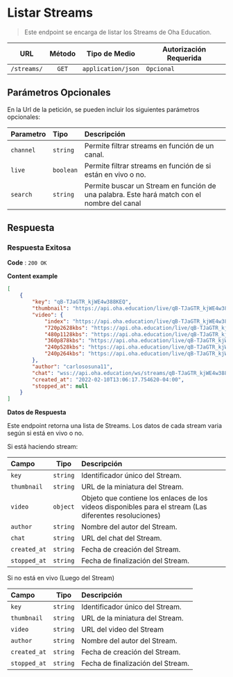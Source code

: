 # Listar Streams

> Este endpoint se encarga de listar los Streams de Oha Education.

|     URL     | Método |   Tipo de Medio    | Autorización Requerida |
| :---------: | :----: | :----------------: | ---------------------- |
| `/streams/` | `GET`  | `application/json` | `Opcional`             |

## Parámetros Opcionales

En la Url de la petición, se pueden incluir los siguientes parámetros opcionales:

| Parametro | Tipo      | Descripción                                                                                 |
| :-------- | :-------- | :------------------------------------------------------------------------------------------ |
| `channel` | `string`  | Permite filtrar streams en función de un canal.                                             |
| `live`    | `boolean` | Permite filtrar streams en función de si están en vivo o no.                                |
| `search`  | `string`  | Permite buscar un Stream en función de una palabra. Este hará match con el nombre del canal |

## Respuesta

### Respuesta Exitosa

**Code** : `200 OK`

**Content example**

```json
[
	{
		"key": "qB-TJaGTR_kjWE4w388KEQ",
		"thumbnail": "https://api.oha.education/live/qB-TJaGTR_kjWE4w388KEQ/thumbnail.png",
		"video": {
			"index": "https://api.oha.education/live/qB-TJaGTR_kjWE4w388KEQ/index.m3u8",
			"720p2628kbs": "https://api.oha.education/live/qB-TJaGTR_kjWE4w388KEQ/index_720p2628kbs/index.m3u8",
			"480p1128kbs": "https://api.oha.education/live/qB-TJaGTR_kjWE4w388KEQ/index_480p1128kbs/index.m3u8",
			"360p878kbs": "https://api.oha.education/live/qB-TJaGTR_kjWE4w388KEQ/index_360p878kbs/index.m3u8",
			"240p528kbs": "https://api.oha.education/live/qB-TJaGTR_kjWE4w388KEQ/index_240p528kbs/index.m3u8",
			"240p264kbs": "https://api.oha.education/live/qB-TJaGTR_kjWE4w388KEQ/index_240p264kbs/index.m3u8"
		},
		"author": "carlososuna11",
		"chat": "wss://api.oha.education/ws/streams/qB-TJaGTR_kjWE4w388KEQ/",
		"created_at": "2022-02-10T13:06:17.754620-04:00",
		"stopped_at": null
	}
]
```

**Datos de Respuesta**

Este endpoint retorna una lista de Streams. Los datos de cada stream varia según si está en vivo o no.

Si está haciendo stream:

| Campo        |   Tipo   | Descripción                                                                                            |
| :----------- | :------: | :----------------------------------------------------------------------------------------------------- |
| `key`        | `string` | Identificador único del Stream.                                                                        |
| `thumbnail`  | `string` | URL de la miniatura del Stream.                                                                        |
| `video`      | `object` | Objeto que contiene los enlaces de los videos disponibles para el stream (Las diferentes resoluciones) |
| `author`     | `string` | Nombre del autor del Stream.                                                                           |
| `chat`       | `string` | URL del chat del Stream.                                                                               |
| `created_at` | `string` | Fecha de creación del Stream.                                                                          |
| `stopped_at` | `string` | Fecha de finalización del Stream.                                                                      |

Si no está en vivo (Luego del Stream)

| Campo        |   Tipo   | Descripción                       |
| :----------- | :------: | :-------------------------------- |
| `key`        | `string` | Identificador único del Stream.   |
| `thumbnail`  | `string` | URL de la miniatura del Stream.   |
| `video`      | `string` | URL del video del Stream          |
| `author`     | `string` | Nombre del autor del Stream.      |
| `created_at` | `string` | Fecha de creación del Stream.     |
| `stopped_at` | `string` | Fecha de finalización del Stream. |
